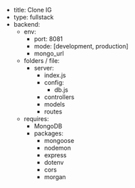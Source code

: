 - title: Clone IG
- type: fullstack
- backend:
  - env:
    - port: 8081
    - mode: [development, production]
    - mongo_url
  - folders / file:
    - server:
      - index.js
      - config:
        - db.js
      - controllers
      - models
      - routes
  - requires:
    - MongoDB
    - packages:
      - mongoose
      - nodemon
      - express
      - dotenv
      - cors
      - morgan